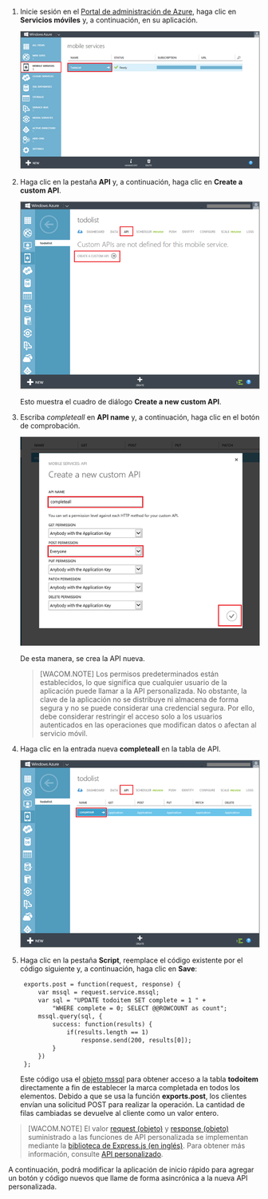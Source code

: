 1.  Inicie sesión en el [Portal de administración de Azure][1], haga clic en **Servicios móviles** y, a continuación, en su aplicación.
    
    ![](./media/mobile-services-create-custom-api/mobile-services-selection.png)

2.  Haga clic en la pestaña **API** y, a continuación, haga clic en **Create a custom API**.
    
    ![](./media/mobile-services-create-custom-api/mobile-custom-api-create.png)
    
    Esto muestra el cuadro de diálogo **Create a new custom API**.

3.  Escriba *completeall* en **API name** y, a continuación, haga clic en el botón de comprobación.
    
    ![](./media/mobile-services-create-custom-api/mobile-custom-api-create-dialog2.png)
    
    De esta manera, se crea la API nueva.


   
    > [WACOM.NOTE] Los permisos predeterminados están establecidos, lo que significa que cualquier usuario de la aplicación puede llamar a la API personalizada. No obstante, la clave de la aplicación no se distribuye ni almacena de forma segura y no se puede considerar una credencial segura. Por ello, debe considerar restringir el acceso solo a los usuarios autenticados en las operaciones que modifican datos o afectan al servicio móvil.

4.  Haga clic en la entrada nueva **completeall** en la tabla de API.
    
    ![](./media/mobile-services-create-custom-api/mobile-custom-api-select2.png)

5.  Haga clic en la pestaña **Script**, reemplace el código existente por el código siguiente y, a continuación, haga clic en **Save**:
    
         exports.post = function(request, response) {
             var mssql = request.service.mssql;
             var sql = "UPDATE todoitem SET complete = 1 " + 
                 "WHERE complete = 0; SELECT @@ROWCOUNT as count";
             mssql.query(sql, {
                 success: function(results) {			
                     if(results.length == 1)							
                         response.send(200, results[0]);			
                 }
             })
         };
    
    Este código usa el [objeto mssql][2] para obtener acceso a la tabla **todoitem** directamente a fin de establecer la marca completada en todos los elementos. Debido a que se usa la función **exports.post**, los clientes envían una solicitud POST para realizar la operación. La cantidad de filas cambiadas se devuelve al cliente como un valor entero.

> [WACOM.NOTE] 
El valor [request (objeto)][3] y [response (objeto)][4] suministrado a las funciones de API personalizada se
implementan mediante la [biblioteca de Express.js (en inglés)][5]. Para obtener más información,
consulte [API personalizado][6].

A continuación, podrá modificar la aplicación de inicio rápido para agregar un botón y código nuevos que llame de forma asincrónica a la nueva API personalizada.

<!-- Anchors. -->

<!-- Images. -->

<!-- URLs. -->



[1]: https://manage.windowsazure.com/
[2]: http://msdn.microsoft.com/es-es/library/windowsazure/jj554212.aspx
[3]: http://msdn.microsoft.com/es-es/library/windowsazure/jj554218.aspx
[4]: http://msdn.microsoft.com/es-es/library/windowsazure/dn303373.aspx
[5]: http://go.microsoft.com/fwlink/p/?LinkId=309046
[6]: http://msdn.microsoft.com/es-es/library/windowsazure/dn280974.aspx